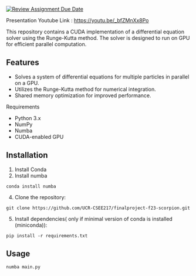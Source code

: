[![Review Assignment Due Date](https://classroom.github.com/assets/deadline-readme-button-24ddc0f5d75046c5622901739e7c5dd533143b0c8e959d652212380cedb1ea36.svg)](https://classroom.github.com/a/YK1H0uob)

Presentation Youtube Link : https://youtu.be/_bfZMnXx8Po

This repository contains a CUDA implementation of a differential equation solver using the Runge-Kutta method. The solver is designed to run on GPU for efficient parallel computation.

## Features
- Solves a system of differential equations for multiple particles in parallel on a GPU.
- Utilizes the Runge-Kutta method for numerical integration.
- Shared memory optimization for improved performance.

Requirements
- Python 3.x
- NumPy
- Numba
- CUDA-enabled GPU

## Installation
1. Install Conda 
2. Install numba
```
conda install numba
```
4. Clone the repository:
```
git clone https://github.com/UCR-CSEE217/finalproject-f23-scorpion.git
```

5. Install dependencies( only if minimal version of conda is installed (miniconda)):
```
pip install -r requirements.txt
```
## Usage

```
numba main.py
```
